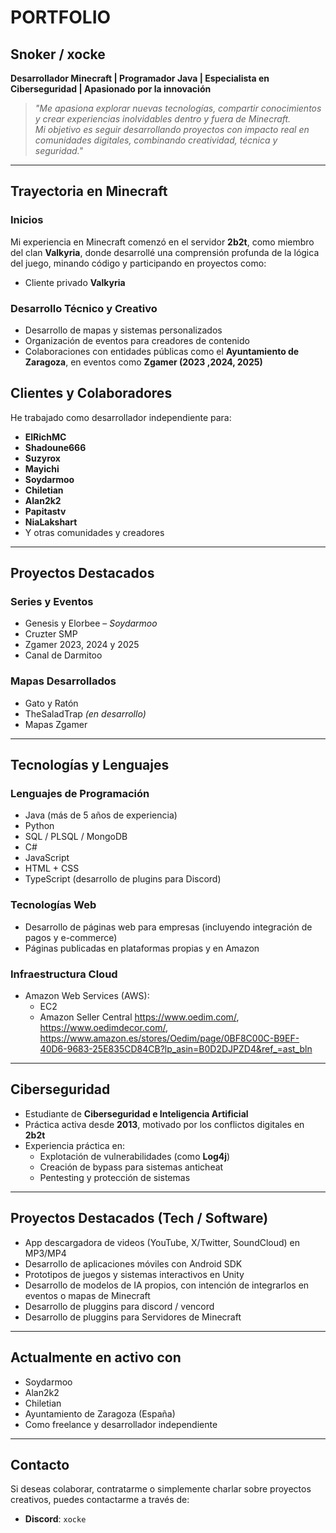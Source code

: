 # PORTFOLIO  
## Snoker / xocke  
**Desarrollador Minecraft | Programador Java | Especialista en Ciberseguridad | Apasionado por la innovación**

> *"Me apasiona explorar nuevas tecnologías, compartir conocimientos y crear experiencias inolvidables dentro y fuera de Minecraft.  
> Mi objetivo es seguir desarrollando proyectos con impacto real en comunidades digitales, combinando creatividad, técnica y seguridad."*

---

## Trayectoria en Minecraft

### Inicios  
Mi experiencia en Minecraft comenzó en el servidor **2b2t**, como miembro del clan **Valkyria**, donde desarrollé una comprensión profunda de la lógica del juego, minando código y participando en proyectos como:  

- Cliente privado **Valkyria**

### Desarrollo Técnico y Creativo  
- Desarrollo de mapas y sistemas personalizados  
- Organización de eventos para creadores de contenido  
- Colaboraciones con entidades públicas como el **Ayuntamiento de Zaragoza**, en eventos como **Zgamer (2023 ,2024, 2025)**



## Clientes y Colaboradores

He trabajado como desarrollador independiente para:  
- **ElRichMC** 
- **Shadoune666**  
- **Suzyrox**  
- **Mayichi**  
- **Soydarmoo**  
- **Chiletian**  
- **Alan2k2**  
- **Papitastv**  
- **NiaLakshart**  
- Y otras comunidades y creadores

---

## Proyectos Destacados

### Series y Eventos 
- Genesis y Elorbee – *Soydarmoo*  
- Cruzter SMP  
- Zgamer 2023, 2024 y 2025
- Canal de Darmitoo

### Mapas Desarrollados
- Gato y Ratón  
- TheSaladTrap *(en desarrollo)*
- Mapas Zgamer

---

## Tecnologías y Lenguajes

### Lenguajes de Programación
- Java (más de 5 años de experiencia)  
- Python  
- SQL / PLSQL / MongoDB  
- C#  
- JavaScript  
- HTML + CSS
- TypeScript (desarrollo de plugins para Discord)

### Tecnologías Web
- Desarrollo de páginas web para empresas (incluyendo integración de pagos y e-commerce)  
- Páginas publicadas en plataformas propias y en Amazon


### Infraestructura Cloud
- Amazon Web Services (AWS):  
  - EC2  
  - Amazon Seller Central
<https://www.oedim.com/>, <https://www.oedimdecor.com/>, <https://www.amazon.es/stores/Oedim/page/0BF8C00C-B9EF-40D6-9683-25E835CD84CB?lp_asin=B0D2DJPZD4&ref_=ast_bln>
---

## Ciberseguridad

- Estudiante de **Ciberseguridad e Inteligencia Artificial**  
- Práctica activa desde **2013**, motivado por los conflictos digitales en **2b2t**  
- Experiencia práctica en:
  - Explotación de vulnerabilidades (como **Log4j**)  
  - Creación de bypass para sistemas anticheat  
  - Pentesting y protección de sistemas

---

## Proyectos Destacados (Tech / Software)

- App descargadora de videos (YouTube, X/Twitter, SoundCloud) en MP3/MP4  
- Desarrollo de aplicaciones móviles con Android SDK  
- Prototipos de juegos y sistemas interactivos en Unity  
- Desarrollo de modelos de IA propios, con intención de integrarlos en eventos o mapas de Minecraft
- Desarrollo de pluggins para discord / vencord
- Desarrollo de pluggins para Servidores de Minecraft

---

## Actualmente en activo con
  
- Soydarmoo  
- Alan2k2  
- Chiletian  
- Ayuntamiento de Zaragoza (España)  
- Como freelance y desarrollador independiente

---

## Contacto

Si deseas colaborar, contratarme o simplemente charlar sobre proyectos creativos, puedes contactarme a través de:

- **Discord**: `xocke`  
